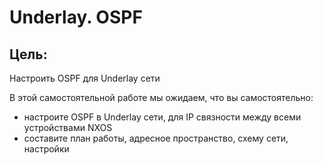# Underlay. OSPF
## **Цель:**
Настроить OSPF для Underlay сети

В этой самостоятельной работе мы ожидаем, что вы самостоятельно:
- настроите OSPF в Underlay сети, для IP связности между всеми устройствами NXOS
- составите план работы, адресное пространство, схему сети, настройки
  
